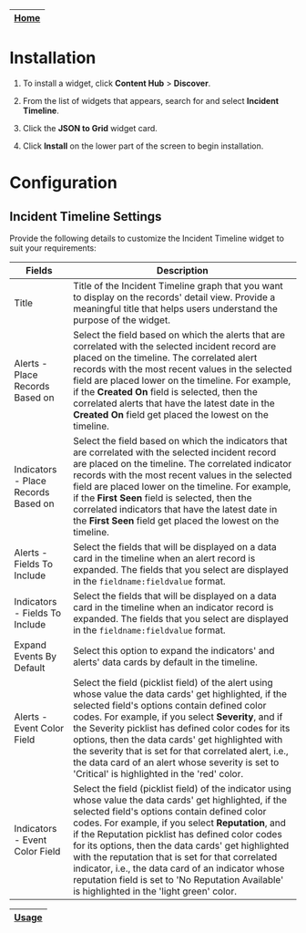 | [Home](../README.md) |
|----------------------|

# Installation

1. To install a widget, click **Content Hub** > **Discover**.

2. From the list of widgets that appears, search for and select **Incident Timeline**.

3. Click the **JSON to Grid** widget card.

4. Click **Install** on the lower part of the screen to begin installation.

# Configuration

## Incident Timeline Settings

Provide the following details to customize the Incident Timeline widget to suit your requirements:

| Fields                              | Description                                                                                                                                                                                                                                                                                                                                                                                                                                                                                                                         |
|-------------------------------------|-------------------------------------------------------------------------------------------------------------------------------------------------------------------------------------------------------------------------------------------------------------------------------------------------------------------------------------------------------------------------------------------------------------------------------------------------------------------------------------------------------------------------------------|
| Title                               | Title of the Incident Timeline graph that you want to display on the records' detail view. Provide a meaningful title that helps users understand the purpose of the widget.                                                                                                                                                                                                                                                                                                                                                        |
| Alerts - Place Records Based on     | Select the field based on which the alerts that are correlated with the selected incident record are placed on the timeline. The correlated alert records with the most recent values in the selected field are placed lower on the timeline. For example, if the **Created On** field is selected, then the correlated alerts that have the latest date in the **Created On** field get placed the lowest on the timeline.                                                                                                         |
| Indicators - Place Records Based on | Select the field based on which the indicators that are correlated with the selected incident record are placed on the timeline. The correlated indicator records with the most recent values in the selected field are placed lower on the timeline. For example, if the **First Seen** field is selected, then the correlated indicators that have the latest date in the **First Seen** field get placed the lowest on the timeline.                                                                                             |
| Alerts - Fields To Include          | Select the fields that will be displayed on a data card in the timeline when an alert record is expanded. The fields that you select are displayed in the `fieldname:fieldvalue` format.                                                                                                                                                                                                                                                                                                                                            |
| Indicators - Fields To Include      | Select the fields that will be displayed on a data card in the timeline when an indicator record is expanded. The fields that you select are displayed in the `fieldname:fieldvalue` format.                                                                                                                                                                                                                                                                                                                                        |
| Expand Events By Default            | Select this option to expand the indicators' and alerts' data cards by default in the timeline.                                                                                                                                                                                                                                                                                                                                                                                                                                     |
| Alerts - Event Color Field          | Select the field (picklist field) of the alert using whose value the data cards' get highlighted, if the selected field's options contain defined color codes. For example, if you select **Severity**, and if the Severity picklist has defined color codes for its options, then the data cards' get highlighted with the severity that is set for that correlated alert, i.e., the data card of an alert whose severity is set to 'Critical' is highlighted in the 'red' color.                                                  |
| Indicators - Event Color Field      | Select the field (picklist field) of the indicator using whose value the data cards' get highlighted, if the selected field's options contain defined color codes. For example, if you select **Reputation**, and if the Reputation picklist has defined color codes for its options, then the data cards' get highlighted with the reputation that is set for that correlated indicator, i.e., the data card of an indicator whose reputation field is set to 'No Reputation Available' is highlighted in the 'light green' color. |

| [Usage](./usage.md) |
|---------------------|